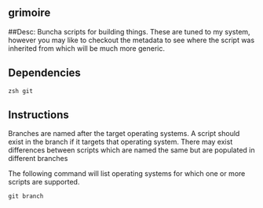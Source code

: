 grimoire
---

##Desc:
Buncha scripts for building things. These are tuned to my system, however you may like to checkout the metadata to see where the script was inherited from which will be much more generic.

## Dependencies
```
zsh git 
```

## Instructions
Branches are named after the target operating systems. A script should exist in the branch if it targets that operating system. There may exist differences between scripts which are named the same but are populated in different branches

The following command will list operating systems for which one or more scripts are supported.
```
git branch
```


